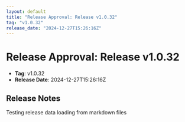 ```yaml
---
layout: default
title: "Release Approval: Release v1.0.32"
tag: "v1.0.32"
release_date: "2024-12-27T15:26:16Z"
---
```


# Release Approval: Release v1.0.32

- **Tag**: v1.0.32
- **Release Date**: 2024-12-27T15:26:16Z

## Release Notes
Testing release data loading from markdown files